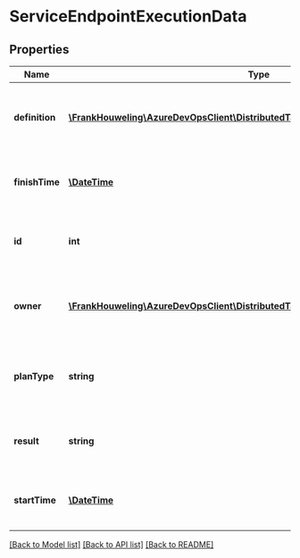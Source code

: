 # ServiceEndpointExecutionData

## Properties
Name | Type | Description | Notes
------------ | ------------- | ------------- | -------------
**definition** | [**\FrankHouweling\AzureDevOpsClient\DistributedTask\Model\TaskOrchestrationOwner**](TaskOrchestrationOwner.md) | Gets the definition of service endpoint execution owner. | [optional] 
**finishTime** | [**\DateTime**](\DateTime.md) | Gets the finish time of service endpoint execution. | [optional] 
**id** | **int** | Gets the Id of service endpoint execution data. | [optional] 
**owner** | [**\FrankHouweling\AzureDevOpsClient\DistributedTask\Model\TaskOrchestrationOwner**](TaskOrchestrationOwner.md) | Gets the owner of service endpoint execution data. | [optional] 
**planType** | **string** | Gets the plan type of service endpoint execution data. | [optional] 
**result** | **string** | Gets the result of service endpoint execution. | [optional] 
**startTime** | [**\DateTime**](\DateTime.md) | Gets the start time of service endpoint execution. | [optional] 

[[Back to Model list]](../README.md#documentation-for-models) [[Back to API list]](../README.md#documentation-for-api-endpoints) [[Back to README]](../README.md)


